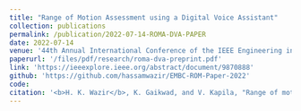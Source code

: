 ```yaml
---
title: "Range of Motion Assessment using a Digital Voice Assistant"
collection: publications
permalink: /publication/2022-07-14-ROMA-DVA-PAPER
date: 2022-07-14
venue: '44th Annual International Conference of the IEEE Engineering in Medicine & Biology Society (EMBC)'
paperurl: '/files/pdf/research/roma-dva-preprint.pdf'
link: 'https://ieeexplore.ieee.org/abstract/document/9870888'
github: 'https://github.com/hassamwazir/EMBC-ROM-Paper-2022'
code:
citation: '<b>H. K. Wazir</b>, K. Gaikwad, and V. Kapila, "Range of motion assessment using a digital voice assistant," in IEEE Engineering in Medicine & Biology Society (EMBC), 2022, pp. 2577-2580, doi: 10.1109/EMBC48229.2022.9870888'
---
```

